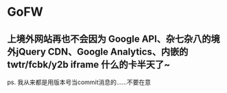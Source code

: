 # GoFW
## 上境外网站再也不会因为 Google API、杂七杂八的境外jQuery CDN、Google Analytics、内嵌的twtr/fcbk/y2b iframe 什么的卡半天了~

ps. 我从来都是用版本号当commit消息的……不要在意
